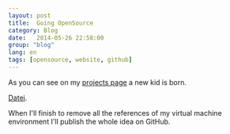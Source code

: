 ```yaml
---
layout: post
title:  Going OpenSource
category: Blog
date:   2014-05-26 22:58:00
group: "blog"
lang: en
tags: [opensource, website, github]
---
```


As you can see on my [projects page][internal-projects] a new kid is born.

[Datei][datei].

When I'll finish to remove all the references of my virtual machine environment I'll publish the whole idea on GitHub.


[internal-projects]: /developer/projects.html
[datei]: https://github.com/MiPnamic/datei